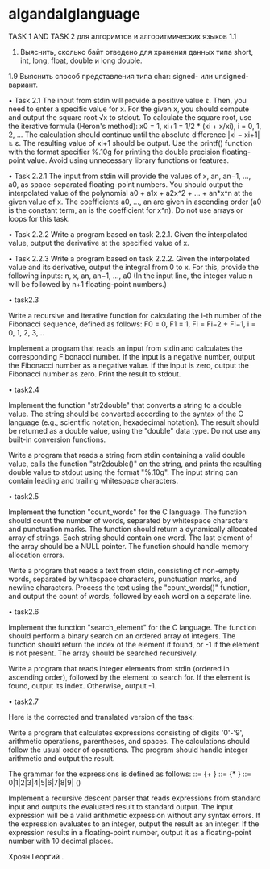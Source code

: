 # algandalglanguage
TASK 1 AND TASK 2 для алгоримтов и алгоритмических языков
1.1
1. Выяснить, сколько байт отведено для хранения данных типа short, int, long,
float, double и long double.

1.9
Выяснить способ представления типа char: signed- или unsigned- вариант. 

• Task 2.1
The input from stdin will provide a positive value ε. Then, you need to enter a specific value for x. For the given x, you should compute and output the square root √x to stdout. To calculate the square root, use the iterative formula (Heron's method):
x0 = 1, xi+1 = 1/2 * (xi + x/xi), i = 0, 1, 2, ...
The calculation should continue until the absolute difference |xi − xi+1| ≥ ε. The resulting value of xi+1 should be output. Use the printf() function with the format specifier %.10g for printing the double precision floating-point value. Avoid using unnecessary library functions or features.

• Task 2.2.1
The input from stdin will provide the values of x, an, an−1, ..., a0, as space-separated floating-point numbers. You should output the interpolated value of the polynomial a0 + a1x + a2x^2 + ... + an*x^n at the given value of x. The coefficients a0, ..., an are given in ascending order (a0 is the constant term, an is the coefficient for x^n). Do not use arrays or loops for this task.

• Task 2.2.2
Write a program based on task 2.2.1. Given the interpolated value, output the derivative at the specified value of x.

• Task 2.2.3
Write a program based on task 2.2.2. Given the interpolated value and its derivative, output the integral from 0 to x. For this, provide the following inputs:
n, x, an, an−1, ..., a0
(In the input line, the integer value n will be followed by n+1 floating-point numbers.)



• task2.3

Write a recursive and iterative function for calculating the i-th number of the Fibonacci sequence, defined as follows:
F0 = 0, F1 = 1, Fi = Fi−2 + Fi−1, i = 0, 1, 2, 3,...

Implement a program that reads an input from stdin and calculates the corresponding Fibonacci number. If the input is a negative number, output the Fibonacci number as a negative value. If the input is zero, output the Fibonacci number as zero. Print the result to stdout.

• task2.4

Implement the function "str2double" that converts a string to a double value. The string should be converted according to the syntax of the C language (e.g., scientific notation, hexadecimal notation). The result should be returned as a double value, using the "double" data type. Do not use any built-in conversion functions.

Write a program that reads a string from stdin containing a valid double value, calls the function "str2double()" on the string, and prints the resulting double value to stdout using the format "%.10g". The input string can contain leading and trailing whitespace characters.

• task2.5

Implement the function "count_words" for the C language. The function should count the number of words, separated by whitespace characters and punctuation marks. The function should return a dynamically allocated array of strings. Each string should contain one word. The last element of the array should be a NULL pointer. The function should handle memory allocation errors.

Write a program that reads a text from stdin, consisting of non-empty words, separated by whitespace characters, punctuation marks, and newline characters. Process the text using the "count_words()" function, and output the count of words, followed by each word on a separate line.

• task2.6

Implement the function "search_element" for the C language. The function should perform a binary search on an ordered array of integers. The function should return the index of the element if found, or -1 if the element is not present. The array should be searched recursively.

Write a program that reads integer elements from stdin (ordered in ascending order), followed by the element to search for. If the element is found, output its index. Otherwise, output -1.

• task2.7

Here is the corrected and translated version of the task:

Write a program that calculates expressions consisting of digits '0'-'9', arithmetic operations, parentheses, and spaces. The calculations should follow the usual order of operations. The program should handle integer arithmetic and output the result.

The grammar for the expressions is defined as follows:
<expression> ::= <term> {+ <term>}
<term> ::= <factor> {* <factor>}
<factor> ::= 0|1|2|3|4|5|6|7|8|9| (<expression>)

Implement a recursive descent parser that reads expressions from standard input and outputs the evaluated result to standard output. The input expression will be a valid arithmetic expression without any syntax errors. If the expression evaluates to an integer, output the result as an integer. If the expression results in a floating-point number, output it as a floating-point number with 10 decimal places.

Хроян Георгий .
